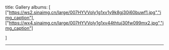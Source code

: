 title: Gallery
albums: [
        ["https://ws2.sinaimg.cn/large/007HYVVoly1g1xv1y9k8gj30j60buwf1.jpg","img_caption"],
        ["https://wx4.sinaimg.cn/large/007HYVVoly1g1xv44thtuj30fw099mx2.jpg","img_caption"]

]

----

